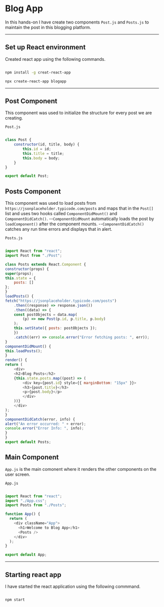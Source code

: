 # Blog App

In this hands-on I have create two components ```Post.js``` and ```Posts.js``` to maintain the post in this blogging platform.

---

## Set up React environment

Created react app using the following commands.

``` bash

npm install -g creat-react-app

npx create-react-app blogapp

```
---

## Post Component

This component was used to initialize the structure for every post we are creating.

```Post.js```
``` js

class Post {
    constructor(id, title, body) {
        this.id = id;
        this.title = title;
        this.body = body;
    }
}

export default Post;


```

## Posts Component

This component was used to load posts from ```https://jsonplaceholder.typicode.com/posts``` and maps that in the ```Post[]``` list and uses two hooks called ```ComponentDidMount()``` and ```ComponentDidCatch()```.
--```ComponentDidMount``` automatically loads the post by `loadComponent()` after the component mounts.
--```ComponentDidCatch()``` catches any run time errors and displays that in alert.

```Posts.js```

``` js

import React from "react";
import Post from "./Post";

class Posts extends React.Component {
constructor(props) {
super(props);
this.state = {
    posts: []
};
}
loadPosts() {
fetch("https://jsonplaceholder.typicode.com/posts")
    .then((response) => response.json())
    .then((data) => {
    const postObjects = data.map(
        (p) => new Post(p.id, p.title, p.body)
    );
    this.setState({ posts: postObjects });
    })
    .catch((err) => console.error("Error fetching posts: ", err));
}
componentDidMount() {
this.loadPosts();
}
render() {
return (
    <div>
    <h2>Blog Posts</h2>
    {this.state.posts.map((post) => (
        <div key={post.id} style={{ marginBottom: "15px" }}>
        <h3>{post.title}</h3>
        <p>{post.body}</p>
        </div>
    ))}
    </div>
);
}
componentDidCatch(error, info) {
alert("An error occurred: " + error);
console.error("Error Info: ", info);
}
}
export default Posts;

```

## Main Component

```App.js``` is the main comonent where it renders the other components on the user screen.

```App.js```

``` js

import React from "react";
import "./App.css";
import Posts from "./Posts";

function App() {
  return (
    <div className="App">
      <h1>Welcome to Blog App</h1>
      <Posts />
    </div>
  );
}

export default App;

```
---

## Starting react app

I have started the react application using the following commmand.

``` bash

npm start

```